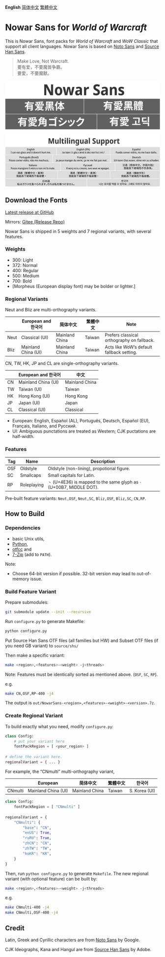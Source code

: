 **English** [简体中文](README-Hans.md) [繁體中文](README-Hant.md)

# Nowar Sans for _World of Warcraft_

This is Nowar Sans, font packs for _World of Warcraft_ and _WoW Classic_ that support all client languages. Nowar Sans is based on [Noto Sans](https://github.com/googlei18n/noto-fonts) and [Source Han Sans](https://github.com/adobe-fonts/source-han-sans).

> Make Love, Not Warcraft.<br>
> 要有爱，不要魔兽争霸。<br>
> 要愛，不要魔獸。

![Nowar Sans](poster/heading.png)

![Multilingual support](poster/multilingual.png)

## Download the Fonts

[Latest release at GitHub](https://github.com/nowar-fonts/Nowar-Sans/releases)

Mirrors: [Gitee (Release Repo)](https://gitee.com/nowar-fonts/Nowar-Sans)

Nowar Sans is shipped in 5 weights and 7 regional variants, with several features.

### Weights

* 300: Light
* 372: Normal
* 400: Regular
* 500: Medium
* 700: Bold
* [Morpheus (European display font) may be bolder or lighter.]

### Regional Variants

Neut and Bliz are multi-orthography variants.

|      | European and 한국어 | 简体中文       | 繁體中文 | Note                                       |
| ---- | ------------------- | -------------- | -------- | ------------------------------------------ |
| Neut | Classical (UI)      | Mainland China | Taiwan   | Prefers classical orthography on fallback. |
| Bliz | Mainland China (UI) | Mainland China | Taiwan   | Acts like WoW’s default fallback setting.  |

CN, TW, HK, JP and CL are single-orthography variants.

|    | European and 한국어 | 中文           |
| -- | ------------------- | -------------- |
| CN | Mainland China (UI) | Mainland China |
| TW | Taiwan (UI)         | Taiwan         |
| HK | Hong Kong (UI)      | Hong Kong      |
| JP | Japan (UI)          | Japan          |
| CL | Classical (UI)      | Classical      |

* European: English, Español (AL), Português, Deutsch, Español (EU), Français, Italiano, and Русский.
* UI: Ambiguous punctations are treated as Western; CJK puctations are half-width.

### Features

| Tag | Name        | Description                                                            |
| --- | ----------- | ---------------------------------------------------------------------- |
| OSF | Oldstyle    | Oldstyle (non-lining), propotional figure.                             |
| SC  | Smallcaps   | Small capitals for Latin.                                              |
| RP  | Roleplaying | `丶` (U+4E36) is mapped to the same glyph as `·` (U+00B7, MIDDLE DOT). |

Pre-built feature variants: `Neut,OSF`, `Neut,SC`, `Bliz,OSF`, `Bliz,SC`, `CN,RP`.

## How to Build

### Dependencies

+ basic Unix utils,
+ [Python](https://www.python.org/),
+ [otfcc](https://github.com/caryll/otfcc) and
+ [7-Zip](https://www.7-zip.org/) (add to `PATH`).

Note:
+ Choose 64-bit version if possible. 32-bit version may lead to out-of-memory issue.

### Build Feature Variant

Prepare submodules:
```bash
git submodule update --init --recursive
```

Run `configure.py` to generate Makefile:
```bash
python configure.py
```

Put Source Han Sans OTF files (all families but HW) and Subset OTF files (if you need GB variant) to `source/shs/`

Then make a specific variant:
```bash
make <region>,<features>-<weight> -j<threads>
```
Note: Features must be identically sorted as mentioned above. (`OSF`, `SC`, `RP`).

e.g.
```bash
make CN,OSF,RP-400 -j4
```

The output is `out/NowarSans-<region>,<features>-<weight>-<version>.7z`.

### Create Regional Variant

To build exactly what you need, modify `configure.py`:
```python
class Config:
    # put your variant here
    fontPackRegion = [ <your_region> ]

# define the variant here.
regionalVariant = { ... }
```

For example, the “CNmulti” multi-orthography variant,

|         | European            | 简体中文       | 繁體中文 | 한국어        |
| ------- | ------------------- | -------------- | -------- | ------------- |
| CNmulti | Mainland China (UI) | Mainland China | Taiwan   | S. Korea (UI) |

```python
class Config:
    fontPackRegion = [ "CNmulti" ]

regionalVariant = {
    "CNmulti": {
        "base": "CN",
        "enUS": True,
        "ruRU": True,
        "zhCN": "CN",
        "zhTW": "TW",
        "koKR": "KR",
    }
}
```

Then, run `python configure.py` to generate `Makefile`. The new regional variant (with optional feature) can be built by:
```bash
make <region>,<features>-<weight> -j<threads>
```
e.g.
```bash
make CNmulti-400 -j4
make CNmulti,OSF-400 -j4
```

## Credit

Latin, Greek and Cyrillic characters are from [Noto Sans](https://github.com/googlei18n/noto-fonts) by Google.

CJK Ideographs, Kana and Hangul are from [Source Han Sans](https://github.com/adobe-fonts/source-han-sans) by Adobe.
